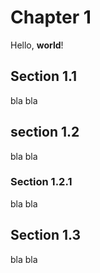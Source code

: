 # Chapter 1

Hello, **world**!

## Section 1.1

bla bla

## section 1.2

bla bla

### Section 1.2.1

bla bla

## Section 1.3

bla bla